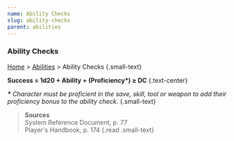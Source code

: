 ```yaml
---
name: Ability Checks
slug: ability-checks
parent: abilities
---
```

### Ability Checks
[Home](dm-operations-center) > [Abilities](abilities) > Ability Checks {.small-text}

**Success = 1d20 + Ability + (Proficiency\*) ≥ DC** {.text-center}

***\*** Character must be proficient in the save, skill, tool or weapon to add their proficiency bonus to the ability check.* {.small-text}

> **Sources** <br/>
> System Reference Document, p. 77<br/>
> Player's Handbook, p. 174
{.read .small-text}
